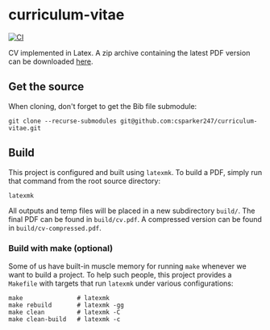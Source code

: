 # curriculum-vitae

[![CI](https://github.com/csparker247/curriculum-vitae/workflows/CI/badge.svg?branch=master)](https://github.com/csparker247/curriculum-vitae/actions)

CV implemented in Latex. A zip archive containing the latest PDF version can be downloaded [here](https://nightly.link/csparker247/curriculum-vitae/workflows/build-doc/master/PDF.zip).

## Get the source

When cloning, don't forget to get the Bib file submodule:

```shell
git clone --recurse-submodules git@github.com:csparker247/curriculum-vitae.git
```

## Build

This project is configured and built using `latexmk`. To build a PDF, simply run
that command from the root source directory:

```shell
latexmk
```

All outputs and temp files will be placed in a new subdirectory `build/`. The
final PDF can be found in `build/cv.pdf`. A compressed version can be found in
`build/cv-compressed.pdf`.

### Build with make (optional)
Some of us have built-in muscle memory for running `make` whenever we want to
build a project. To help such people, this project provides a `Makefile` with
targets that run `latexmk` under various configurations:

```shell
make               # latexmk
make rebuild       # latexmk -gg
make clean         # latexmk -C
make clean-build   # latexmk -c
```
